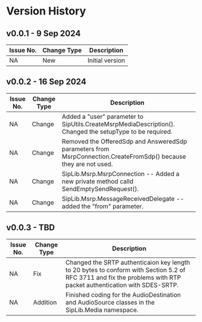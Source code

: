 # Version History

## v0.0.1 - 9 Sep 2024
| Issue No. | Change Type | Description |
|--------|--------|-------|
| NA       |  New      | Initial version |

## v0.0.2 - 16 Sep 2024
| Issue No. | Change Type | Description |
|--------|--------|-------|
| NA       |  Change  | Added a "user" parameter to SipUtils.CreateMsrpMediaDescription(). Changed the setupType to be required. |
| NA     | Change | Removed the OfferedSdp and AnsweredSdp parameters from MsrpConnection.CreateFromSdp() because they are not used. |
| NA      | Change | SipLib.Msrp.MsrpConnection -- Added a new private method calld SendEmptySendRequest(). |
| NA      | Change | SipLib.Msrp.MessageReceivedDelegate -- added the "from" parameter. |

## v0.0.3 - TBD
| Issue No. | Change Type | Description |
|--------|--------|-------|
| NA     | Fix    | Changed the SRTP authenticaion key length to 20 bytes to conform with Section 5.2 of RFC 3711 and fix the problems with RTP packet authentication with SDES-SRTP. |
| NA     | Addition | Finished coding for the AudioDestination and AudioSource classes in the SipLib.Media namespace. |


